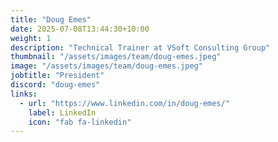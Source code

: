 ```yaml
---
title: "Doug Emes"
date: 2025-07-08T13:44:30+10:00
weight: 1
description: "Technical Trainer at VSoft Consulting Group"
thumbnail: "/assets/images/team/doug-emes.jpeg"
image: "/assets/images/team/doug-emes.jpeg"
jobtitle: "President"
discord: "doug-emes"
links:
  - url: "https://www.linkedin.com/in/doug-emes/"
    label: LinkedIn
    icon: "fab fa-linkedin"
---
```

